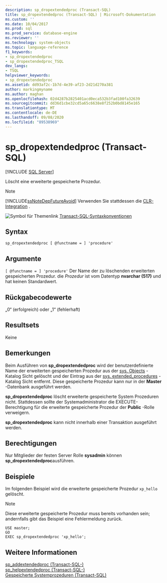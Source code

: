 ```yaml
---
description: sp_dropextendedproc (Transact-SQL)
title: sp_dropextendedproc (Transact-SQL) | Microsoft-Dokumentation
ms.custom: ''
ms.date: 10/04/2017
ms.prod: sql
ms.prod_service: database-engine
ms.reviewer: ''
ms.technology: system-objects
ms.topic: language-reference
f1_keywords:
- sp_dropextendedproc
- sp_dropextendedproc_TSQL
dev_langs:
- TSQL
helpviewer_keywords:
- sp_dropextendedproc
ms.assetid: dd93af2c-1b7d-4e39-af23-2d21d270a381
author: markingmyname
ms.author: maghan
ms.openlocfilehash: 02d4287b2825401acd0eca532b3fad100fa32639
ms.sourcegitcommit: dd36d1cbe32cd5a65c6638e8f252b0bd8145e165
ms.translationtype: MT
ms.contentlocale: de-DE
ms.lasthandoff: 09/08/2020
ms.locfileid: "89538969"
---
```

# <a name="sp_dropextendedproc-transact-sql"></a>sp_dropextendedproc (Transact-SQL)
[!INCLUDE [SQL Server](../../includes/applies-to-version/sqlserver.md)]

  Löscht eine erweiterte gespeicherte Prozedur.  
  
> [!NOTE]  
>  [!INCLUDE[ssNoteDepFutureAvoid](../../includes/ssnotedepfutureavoid-md.md)] Verwenden Sie stattdessen die [CLR-Integration](../../relational-databases/clr-integration/common-language-runtime-integration-overview.md) .  
  
  
 ![Symbol für Themenlink](../../database-engine/configure-windows/media/topic-link.gif "Symbol für Themenlink") [Transact-SQL-Syntaxkonventionen](../../t-sql/language-elements/transact-sql-syntax-conventions-transact-sql.md)  
  
## <a name="syntax"></a>Syntax  
  
```  
sp_dropextendedproc [ @functname = ] 'procedure'   
```  
  
## <a name="arguments"></a>Argumente  
`[ @functname = ] 'procedure'` Der Name der zu löschenden erweiterten gespeicherten Prozedur. die *Prozedur* ist vom Datentyp **nvarchar (517)** und hat keinen Standardwert.  
  
## <a name="return-code-values"></a>Rückgabecodewerte  
 „0“ (erfolgreich) oder „1“ (fehlerhaft)  
  
## <a name="result-sets"></a>Resultsets  
 Keine  
  
## <a name="remarks"></a>Bemerkungen  
 Beim Ausführen von **sp_dropextendedproc** wird der benutzerdefinierte Name der erweiterten gespeicherten Prozedur aus der [sys. Objects](../../relational-databases/system-catalog-views/sys-objects-transact-sql.md) -Katalog Sicht gelöscht und der Eintrag aus der [sys. extended_procedures](../../relational-databases/system-catalog-views/sys-extended-procedures-transact-sql.md) -Katalog Sicht entfernt. Diese gespeicherte Prozedur kann nur in der **Master** -Datenbank ausgeführt werden.  
  
**sp_dropextendedproc** löscht erweiterte gespeicherte System Prozeduren nicht. Stattdessen sollte der Systemadministrator die EXECUTE-Berechtigung für die erweiterte gespeicherte Prozedur der **Public** -Rolle verweigern.  
  
 **sp_dropextendedproc** kann nicht innerhalb einer Transaktion ausgeführt werden.  
  
## <a name="permissions"></a>Berechtigungen  
 Nur Mitglieder der festen Server Rolle **sysadmin** können **sp_dropextendedproc**ausführen.  
  
## <a name="examples"></a>Beispiele  
 Im folgenden Beispiel wird die erweiterte gespeicherte Prozedur `xp_hello` gelöscht.  
  
> [!NOTE]  
>  Diese erweiterte gespeicherte Prozedur muss bereits vorhanden sein; andernfalls gibt das Beispiel eine Fehlermeldung zurück.  
  
```  
USE master;  
GO  
EXEC sp_dropextendedproc 'xp_hello';  
```  
  
## <a name="see-also"></a>Weitere Informationen  
 [sp_addextendedproc &#40;Transact-SQL-&#41;](../../relational-databases/system-stored-procedures/sp-addextendedproc-transact-sql.md)   
 [sp_helpextendedproc &#40;Transact-SQL-&#41;](../../relational-databases/system-stored-procedures/sp-helpextendedproc-transact-sql.md)   
 [Gespeicherte Systemprozeduren &#40;Transact-SQL&#41;](../../relational-databases/system-stored-procedures/system-stored-procedures-transact-sql.md)  
  
  
